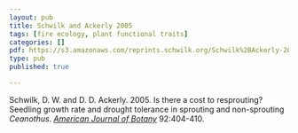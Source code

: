 ```yaml
---
layout: pub
title: Schwilk and Ackerly 2005
tags: [fire ecology, plant functional traits]
categories: []
pdf: https://s3.amazonaws.com/reprints.schwilk.org/Schwilk%2BAckerly-2005a.pdf
type: pub
published: true

---
```


Schwilk, D. W. and D. D. Ackerly. 2005. Is there a cost to resprouting? Seedling growth rate and drought tolerance in sprouting and non-sprouting *Ceanothus*. <a href="http://www.amjbot.org/">*American Journal of Botany*</a> 92:404-410.
